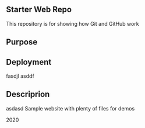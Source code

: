 ## Starter Web Repo

This repository is for showing how Git and GitHub work

## Purpose

## Deployment
fasdjl
asddf

## Descriprion
asdasd
Sample website with plenty of files for demos

2020